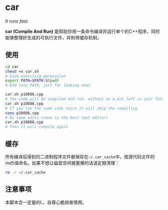 # car

  *It runs fast.*

__car (Compile And Run)__ 能帮助你用一条命令编译并运行单个的C++程序，同时能够整理好生成的可执行文件，并附带缓存机制。

## 使用

```bash
cd car
chmod +x car.sh
# Give executing permission
export PATH=$PATH:$(pwd)
# Add into PATH, just for looking neat

car.sh p10086.cpp
# The code will be compiled and run, without an a.out left in your folder
car.sh p10086.cpp
# If you run the same code twice it will skip the compiling
nano p10086.cpp
# Do some edits (nano is the best text editor)
car.sh p10086.cpp
# Then it will compile again
```

## 缓存

所有编译后得到的二进制程序文件都保存在`~/.car_cache`中，按源代码文件的md5值命名。如果不想让磁盘空间被塞爆的话请定期清理：

```bash
rm -r ~/.car_cache
```

## 注意事项

本脚本含一定量的L，自尊心脆弱者慎用。
